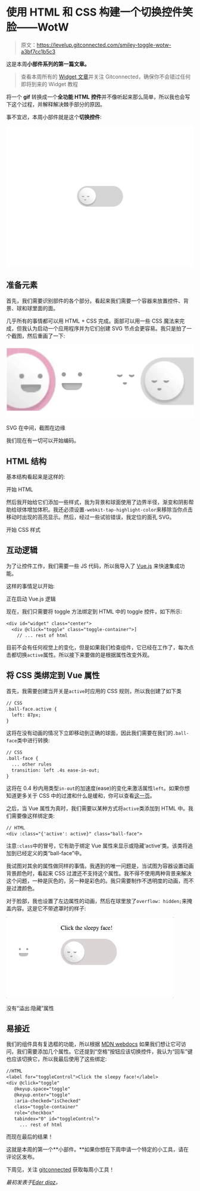 # 使用 HTML 和 CSS 构建一个切换控件笑脸——WotW

> 原文：<https://levelup.gitconnected.com/smiley-toggle-wotw-a3bf7cc1b5c3>

这是本周**小部件系列的第一篇文章。**

> 查看本周所有的 [Widget 文章](https://levelup.gitconnected.com/wotw/home)并关注 Gitconnected，确保你不会错过任何即将到来的 Widget 教程

将一个 **gif** 转换成一个**全功能 HTML** **控件**并不像听起来那么简单，所以我也会写下这个过程，并解释解决棘手部分的原因。

事不宜迟，本周小部件就是这个**切换控件**:

![](img/cbad697fb055611ab83b35fe377ed8cb.png)

## 准备元素

首先，我们需要识别部件的各个部分。看起来我们需要一个容器来放置控件、背景、球和球里面的面。

几乎所有的事情都可以用 HTML + CSS 完成。面部可以用一些 CSS 魔法来完成，但我认为启动一个应用程序并为它们创建 SVG 节点会更容易。我只是拍了一个截图，然后重画了一下:

![](img/fb679589c441b66d7240116716b03166.png)

SVG 在中间，截图在边缘

我们现在有一切可以开始编码。

## HTML 结构

基本结构看起来是这样的:

开始 HTML

然后我开始给它们添加一些样式，我为背景和球面使用了边界半径，渐变和阴影帮助给球体增加体积。我还必须设置`-webkit-tap-highlight-color`来移除当你点击移动时出现的高亮显示。然后，经过一些试验错误，我定位的面孔 SVG。

开始 CSS 样式

## 互动逻辑

为了让控件工作，我们需要一些 JS 代码，所以我导入了 [Vue.js](https://vuejs.org/v2/guide/) 来快速集成功能。

这样的事情足以开始:

正在启动 Vue.js 逻辑

现在，我们只需要将 toggle 方法绑定到 HTML 中的 toggle 控件，如下所示:

```
<div id="widget" class="center"> 
  <div @click="toggle" class="toggle-container">]
    // ... rest of html
```

目前不会有任何视觉上的变化，但是如果我们检查组件，它已经在工作了，每次点击都切换`active`属性。所以接下来要做的是根据属性改变外观。

## 将 CSS 类绑定到 Vue 属性

首先，我需要创建当开关是`active`时应用的 CSS 规则，所以我创建了如下类

```
// CSS
.ball-face.active {
  left: 87px;
}
```

这将在没有动画的情况下立即移动到正确的球面，因此我们需要在我们的`.ball-face`类中进行转换:

```
// CSS
.ball-face {
  ... other rules
  transition: left .4s ease-in-out;
}
```

这将在 0.4 秒内用类型`in-out`的加速度(ease)的变化来激活属性`left`。如果你想知道更多关于 CSS 中的过渡和什么是缓和，你可以查看[这一页](https://www.w3schools.com/css/css3_transitions.asp)。

之后，当 Vue 属性为真时，我们需要以某种方式将`active`类添加到 HTML 中。我们需要像这样绑定类:

```
// HTML
<div :class="{'active': active}" class="ball-face">
```

注意`:class`中的冒号，它有助于绑定 Vue 属性来显示或隐藏‘active’类。该类将追加到已经定义的类“ball-face”中。

我试图对其余的属性做同样的事情。我遇到的唯一问题是，当试图为容器设置动画背景颜色时，看起来 CSS 过渡还不支持这个属性。我不得不使用两种背景来解决这个问题，一种是灰色的，另一种是彩色的。我只需要制作不透明度的动画，而不是过渡颜色。

对于脸部，我也设置了左边属性的动画，然后在球里放了`overflow: hidden;`来掩盖内容。这是它不带遮罩时的样子:

![](img/cf1df7d66d132cd5b3b1e21c283b7447.png)

没有“溢出:隐藏”属性

## 易接近

我们的组件具有复选框的功能，所以根据 [MDN webdocs](https://developer.mozilla.org/en-US/docs/Web/Accessibility/ARIA/ARIA_Techniques/Using_the_checkbox_role) 如果我们想让它可访问，我们需要添加几个属性。它还提到“空格”按钮应该切换控件，我认为“回车”键也应该切换它，所以我最后使用了这些绑定:

```
//HTML
<label for="toggleControl">Click the sleepy face!</label>
<div @click="toggle"
   @keyup.space="toggle"
   @keyup.enter="toggle"
   :aria-checked="isChecked" 
   class="toggle-container" 
   role="checkbox" 
   tabindex="0" id="toggleControl">
     ... rest of html
```

而现在最后的结果！

这就是本周的第一个**小部件。**如果你想在下周申请一个特定的小工具，请在评论区发布。

下周见，关注 [gitconnected](https://levelup.gitconnected.com) 获取每周小工具！

*最初发表于*[*Eder díaz*](http://ederdiaz.com/blog/2018/04/04/smiley-toggle-wotw/)*。*